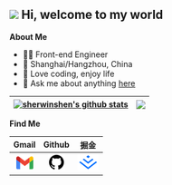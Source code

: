 ## <img src="https://emojis.slackmojis.com/emojis/images/1531849430/4246/blob-sunglasses.gif?1531849430" width="30"/> Hi, welcome to my world

**About Me**

- 🧑‍💻 Front-end Engineer
- 📍 Shanghai/Hangzhou, China
- 🌈 Love coding, enjoy life
- 📝 Ask me about anything [here](https://github.com/sherwinshen/sherwinshen/issues)

| <a href="https://github.com/sherwinshen"><img align="center" src="https://github-readme-stats.vercel.app/api?username=sherwinshen&show_icons=true&include_all_commits=true&theme=buefy&hide_border=true" alt="sherwinshen's github stats" /></a> | <a href="https://github.com/sherwinshen"><img align="center" src="https://github-readme-stats.vercel.app/api/top-langs/?username=sherwinshen&layout=compact&theme=buefy&hide_border=true" /></a> |
| ------------------------------------------------------------ | ------------------------------------------------------------ |

**Find Me**

| Gmail | Github | 掘金 | 
| :---: | :---: | :---: |
| [![](./assets/gmail.png)](mailto:EnvisionShen@gmail.com) | [![](./assets/github.png)](https://github.com/sherwinshen) | [![](./assets/juejin.png)](https://juejin.cn/user/1521379822015645) | 
